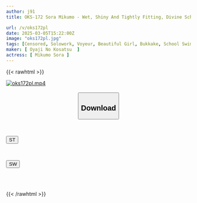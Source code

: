 ```yaml
---
author: j91
title: OKS-172 Sora Mikumo - Wet, Shiny And Tightly Fitting, Divine School Swimsuit - Enjoy The Sight Of A Cute Girl In A School Swimsuit! This AV Starts With Secretly Filming Her Changing, And Includes Close-ups Of Small Breasts, Big Breasts, Shaved Pussies, Hairy Pussies, Hairy Armpits, And More, As Well As Lotion Soap Play And School Swimsuit Bukkake, All While Fully Clothed.

url: /v/oks172pl
date: 2025-03-05T15:22:00Z
image: "oks172pl.jpg"
tags: [Censored, Solowork, Voyeur, Beautiful Girl, Bukkake, School Swimsuit, Lotion, Close Up	]
maker: [ Oyaji No Kosatsu  ]
actress: [ Mikumo Sora ]
---
```



{{< rawhtml >}}

<div class="video" data-videoid="laJy6xPPezc78Q1">
    <a href="javascript:;">
        <img src="/v/oks172pl/oks172pl.jpg" width="WIDTH" height="HEIGHT" alt="oks172pl.mp4" loading="lazy">
    </a>
</div>

<script type="text/javascript" src="https://j91.asia/asset/on-demand-st.js"></script>

<br>
  <link rel="stylesheet" href="https://j91.asia/asset/bs5.css">
  
  <center>
  <button class="btn btn-primary" type="button" data-bs-toggle="collapse" data-bs-target=".multi-collapse" aria-expanded="false" aria-controls="multiCollapseExample1 multiCollapseExample2"><h2>Download</h2></button></center>
</p>
<div class="row">
  <div class="col">
    <div class="collapse multi-collapse" id="multiCollapseExample1">
      <div class="card card-body">
	      	      <br>
<div class="buttons">  
<p><a href="/v/oks172pl/st.html" target="_blank"><button class="btn-hover color-3"><i class="fa fa-download"></i> ST</button></a></p></div>
    </div>
  </div>
</div>
  <div class="col">
    <div class="collapse multi-collapse" id="multiCollapseExample2">
      <div class="card card-body">
	      <br>
<div class="buttons">
<p><a href="/v/oks172pl/sw.html" target="_blank"><button class="btn-hover color-2"><i class="fa fa-download"></i> SW</button></a></p></div>
<br><br>
      </div>
    </div>
  </div>
</div>

{{< /rawhtml >}}